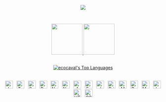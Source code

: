 <p align = "center"  ><img src="https://miro.medium.com/max/960/1*nviGMyw1WuYk4rB0RsdZEg.gif"/></p> 

<br/>

<p align = "center" > 
<a href="https://www.linkedin.com/in/%C3%A9rico-cavalcanti/"><img style="width:100px" src = "https://img.shields.io/badge/-ecocaval-blue?style=flat-square&logo=Linkedin&logoColor=white&link=https://www.linkedin.com/in/ecocaval/)" /> </a>
<a href="https://gitlab.com/ecocaval"><img style="width:100px" src = "https://img.shields.io/badge/-ecocaval-gray?style=flat-square&logo=gitlab&logoColor=white&link=https://gitlab.com/ecocaval)" /></a>

<br/>

<br/>

<div align="center">
    <a href="#"><img alt="ecocaval's Top Languages" src="https://github-readme-stats.vercel.app/api/top-langs/?username=ecocaval&langs_count=10&layout=compact&theme=tokyonight&bg_color=211D47"/></a>
    <br/>
  </div>
  
<br/>   
<br/>   

<div align="center">
<img src="https://img.shields.io/badge/JavaScript-130F40?logo=javascript&logoColor=F7DF1E" alt="JavaScript logo" title="JavaScript" height="25" />
&nbsp;
<img src="https://img.shields.io/badge/TypeScript-130F40?logo=typescript&logoColor=3178C6" alt="TypeScript logo" title="TypeScript" height="25" />
&nbsp;
<img src="https://img.shields.io/badge/Spring-130F40?logo=spring&logoColor=3178C6" alt="Spring logo" title="Spring" height="25" />
&nbsp;
<img src="https://img.shields.io/badge/React-130F40?logo=react&logoColor=61DAFB" alt="React logo" title="React" height="25" />
&nbsp;
<img src="https://img.shields.io/badge/Next.JS-130F40?logo=next.js&logoColor=61DAFB" alt="NextJs logo" title="NextJS" height="25" />
&nbsp;
<img src="https://img.shields.io/badge/Node.js-130F40?logo=node.js&logoColor=339933" alt="Node.js logo" title="Node.js" height="25" /> 
&nbsp;
<img src="https://img.shields.io/badge/AWS-130F40?logo=amazon-aws&logoColor=339933" alt="AWS logo" title="AWS" height="25" /> 
&nbsp;
<img src="https://img.shields.io/badge/Express-130F40?&logo=express&logoColor=000000" alt="Express logo" title="Express" height="25" />
&nbsp;
<img src="https://img.shields.io/badge/JWT-130F40?&logo=JSON%20web%20tokens&logoColor=000000" alt="JWT logo" title="JWT" height="25" />
&nbsp;
<img src="https://img.shields.io/badge/Prisma-130F40?&logo=Prisma&logoColor=3982CE" alt="Prisma logo" title="Prisma" height="25" />
&nbsp;
<img src="https://img.shields.io/badge/MongoDB-130F40?logo=mongodb&logoColor=47A248" alt="MongoDB logo" title="MongoDB" height="25" />
&nbsp;
<img src="https://img.shields.io/badge/PostgreSQL-130F40?logo=postgresql&logoColor=316192" alt="Postgres logo" title="postgres" height="25" />
&nbsp;
<img src="https://img.shields.io/badge/MySQL-130F40?logo=mysql&logoColor=316192" alt="MySQL logo" title="mysql" height="25" />
&nbsp;
<img src="https://img.shields.io/badge/Jest-130F40?logo=jest&logoColor=5849be" alt="Jest logo" title="Jest" height="25" />
&nbsp;
<img src="https://img.shields.io/badge/HTML5-130F40?logo=html5&logoColor=E34F26" alt="HTML5 logo" title="HTML5" height="25" />
&nbsp;
<img src="https://img.shields.io/badge/CSS3-130F40?logo=css3&logoColor=1572B6" alt="CSS3 logo" title="CSS3" height="25" />
&nbsp;
